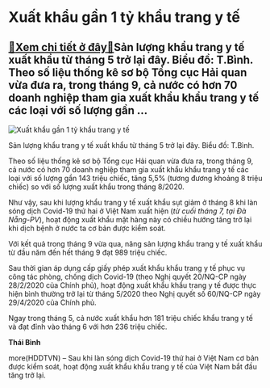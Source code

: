 Xuất khẩu gần 1 tỷ khẩu trang y tế
==================================

[:gift:Xem chi tiết ở đây:gift:](https://hddtvn.com/xuat-khau-gan-1-ty-khau-trang-y-te/)Sản lượng khẩu trang y tế xuất khẩu từ tháng 5 trở lại đây. Biểu đồ: T.Bình. Theo số liệu thống kê sơ bộ Tổng cục Hải quan vừa đưa ra, trong tháng 9, cả nước có hơn 70 doanh nghiệp tham gia xuất khẩu khẩu trang y tế các loại với số lượng gần …
---------------------------------------------------------------------------------------------------------------------------------------------------------------------------------------------------------------------------------------------------





![Xuất khẩu gần 1 tỷ khẩu trang y tế](https://haiquanonline.com.vn/stores/news_dataimages/binhht/102020/10/08/in_article/2653_Khau_trang.jpg?rt=20201010082654 "Xuất khẩu gần 1 tỷ khẩu trang y tế")


Sản lượng khẩu trang y tế xuất khẩu từ tháng 5 trở lại đây. Biểu đồ: T.Bình.



Theo số liệu thống kê sơ bộ Tổng cục Hải quan vừa đưa ra, trong tháng 9, cả nước có hơn 70 doanh nghiệp tham gia xuất khẩu khẩu trang y tế các loại với số lượng gần 143 triệu chiếc, tăng 5,5% (tương đương khoảng 8 triệu chiếc) so với số lượng xuất khẩu trong tháng 8/2020.


Như vậy, sau khi lượng khẩu trang y tế xuất khẩu sụt giảm ở tháng 8 khi làn sóng dịch Covid-19 thứ hai ở Việt Nam xuất hiện (*từ cuối tháng 7, tại Đà Nẵng-PV*), hoạt động xuất khẩu mặt hàng này có chiều hướng tăng trở lại khi dịch bệnh ở nước ta cơ bản được kiểm soát.


Với kết quả trong tháng 9 vừa qua, nâng sản lượng khẩu trang y tế xuất khẩu từ đầu năm đến hết tháng 9 đạt 989 triệu chiếc.


Sau thời gian áp dụng cấp giấy phép xuất khẩu khẩu trang y tế phục vụ công tác phòng, chống dịch Covid-19 (theo Nghị quyết 20/NQ-CP ngày 28/2/2020 của Chính phủ), hoạt động xuất khẩu khẩu trang y tế được thực hiện bình thường trở lại từ tháng 5/2020 theo Nghị quyết số 60/NQ-CP ngày 29/4/2020 của Chính phủ.


Ngay trong tháng 5, cả nước xuất khẩu hơn 181 triệu chiếc khẩu trang y tế và đạt đỉnh vào tháng 6 với hơn 236 triệu chiếc.




**Thái Bình**



more(HDDTVN) – Sau khi làn sóng dịch Covid-19 thứ hai ở Việt Nam cơ bản được kiểm soát, hoạt động xuất khẩu khẩu trang y tế của Việt Nam bắt đầu tăng trở lại.

